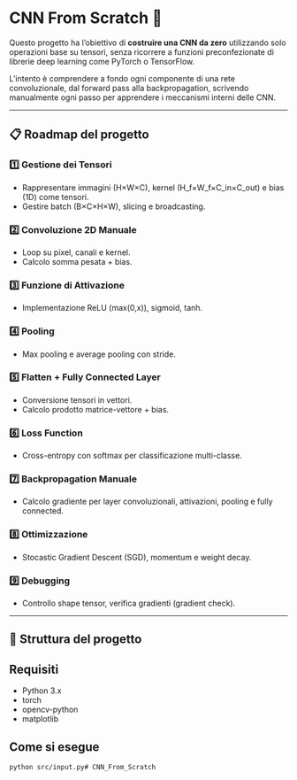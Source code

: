 # CNN From Scratch 🚀

Questo progetto ha l’obiettivo di **costruire una CNN da zero** utilizzando solo operazioni base su tensori, senza ricorrere a funzioni preconfezionate di librerie deep learning come PyTorch o TensorFlow.

L’intento è comprendere a fondo ogni componente di una rete convoluzionale, dal forward pass alla backpropagation, scrivendo manualmente ogni passo per apprendere i meccanismi interni delle CNN.

---

## 📋 Roadmap del progetto

### 1️⃣ Gestione dei Tensori  
- Rappresentare immagini (H×W×C), kernel (H_f×W_f×C_in×C_out) e bias (1D) come tensori.  
- Gestire batch (B×C×H×W), slicing e broadcasting.

### 2️⃣ Convoluzione 2D Manuale  
- Loop su pixel, canali e kernel.  
- Calcolo somma pesata + bias.

### 3️⃣ Funzione di Attivazione  
- Implementazione ReLU (max(0,x)), sigmoid, tanh.

### 4️⃣ Pooling  
- Max pooling e average pooling con stride.

### 5️⃣ Flatten + Fully Connected Layer  
- Conversione tensori in vettori.  
- Calcolo prodotto matrice-vettore + bias.

### 6️⃣ Loss Function  
- Cross-entropy con softmax per classificazione multi-classe.

### 7️⃣ Backpropagation Manuale  
- Calcolo gradiente per layer convoluzionali, attivazioni, pooling e fully connected.

### 8️⃣ Ottimizzazione  
- Stocastic Gradient Descent (SGD), momentum e weight decay.

### 9️⃣ Debugging  
- Controllo shape tensor, verifica gradienti (gradient check).

---

## 📂 Struttura del progetto


## Requisiti
- Python 3.x
- torch
- opencv-python
- matplotlib

## Come si esegue

```bash
python src/input.py# CNN_From_Scratch